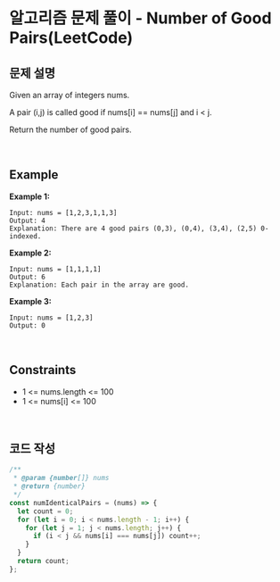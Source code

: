 # 알고리즘 문제 풀이 - Number of Good Pairs(LeetCode)

## 문제 설명

Given an array of integers nums.

A pair (i,j) is called good if nums[i] == nums[j] and i < j.

Return the number of good pairs.

<br />

## Example

**Example 1:**

    Input: nums = [1,2,3,1,1,3]
    Output: 4
    Explanation: There are 4 good pairs (0,3), (0,4), (3,4), (2,5) 0-indexed.

**Example 2:**

    Input: nums = [1,1,1,1]
    Output: 6
    Explanation: Each pair in the array are good.

**Example 3:**

    Input: nums = [1,2,3]
    Output: 0

<br />

## Constraints

- 1 <= nums.length <= 100
- 1 <= nums[i] <= 100

<br />

## 코드 작성

```js
/**
 * @param {number[]} nums
 * @return {number}
 */
const numIdenticalPairs = (nums) => {
  let count = 0;
  for (let i = 0; i < nums.length - 1; i++) {
    for (let j = 1; j < nums.length; j++) {
      if (i < j && nums[i] === nums[j]) count++;
    }
  }
  return count;
};
```

<br />
